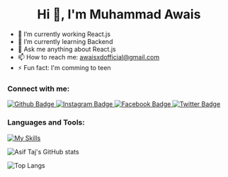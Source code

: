  <h1 align="center">Hi 👋, I'm Muhammad Awais</h1>

- 🔭 I’m currently working React.js
- 🌱 I’m currently learning Backend
- 💬 Ask me anything about React.js 
- 📫 How to reach me: awaisxdofficial@gmail.com  
- ⚡ Fun fact: I'm comming to teen
  
### Connect with me:
<div id="badges">
  <a href="https://github.com/Awaisxd">
    <img src="https://img.shields.io/badge/Github-white?style=for-the-badge&logo=Github&logoColor=black" alt="Github Badge"/>
  </a>
   <a href="https://www.instagram.com/awaisxd_">
    <img src="https://img.shields.io/badge/Instagram-purple?style=for-the-badge&logo=instagram&logoColor=white" alt="Instagram Badge"/>
  </a>
   <a href="https://fb.com/Muhammad Awais">
    <img src="https://img.shields.io/badge/Facebook-blue?style=for-the-badge&logo=facebook&logoColor=white" alt="Facebook Badge"/>
  </a>
   <a href="https://X.com/AwaisxD_">
    <img src="https://img.shields.io/badge/Twitter-blue?style=for-the-badge&logo=twitter&logoColor=white" alt="Twitter Badge"/>
  </a>
</div>

### Languages and Tools:
[![My Skills](https://skillicons.dev/icons?i=html,js,css,tailwind,react,vite,debian,htmx,github,vscode,ai,wordpress,git,aws,npm,postman,linux,nodejs,figma,xd&perline=5)](https://skillicons.dev)

![Asif Taj's GitHub stats](https://github-readme-stats.vercel.app/api?username=Awaisxd&show_icons=true&theme=dark)

![Top Langs](https://github-readme-stats.vercel.app/api/top-langs/?username=Awaisxd&theme=dark)
